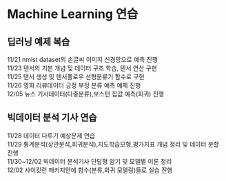 # Machine Learning 연습
## 딥러닝 예제 복습
11/21 nmist dataset의 손글씨 이미지 신경망으로 예측 진행<br>
11/23 텐서의 기본 개념 및 데이터 구조 학습, 텐서 연산 구현<br>
11/25 텐서 생성 및 텐서플로우 선형분류기 함수로 구현<br>
11/26 영화 리뷰데이터 긍정 부정 분류 예측 예제 진행<br>
12/05 뉴스 기사데이터(다중분류),보스턴 집값 예측(회귀) 진행<br>

## 빅데이터 분석 기사 연습
11/28 데이터 다루기 예상문제 연습<br>
11/29 통계분석(상관분석,회귀분석),지도학습모형,평가지표 개념 정리 및 데이터 분할 진행<br>
11/30~12/02 빅데이터 분석기사 단답형 암기 및 모델별 이론 정리<br>
12/02 사이킷런 패키지안에 함수(분류,회귀 모델링)들로 실습 진행<br>